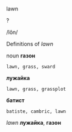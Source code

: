lawn

?

/lôn/

Definitions of _lawn_

noun
**газон**

    lawn, grass, sward
**лужайка**

    lawn, grass, grassplot
**батист**

    batiste, cambric, lawn

_lawn_
**лужайка**, **газон**